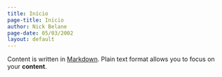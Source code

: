 ```yaml
---
title: Início
page-title: Início
author: Nick Belane
page-date: 05/03/2002
layout: default
---
```


Content is written in [Markdown](https://learnxinyminutes.com/docs/markdown/). 
Plain text format allows you to focus on your **content**.

<!--
You can use HTML elements in Markdown, such as the comment element, and they won't be affected by a markdown parser. However, if you create an HTML element in your markdown file, you cannot use markdown syntax within that element's contents.
-->
